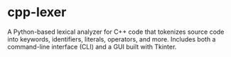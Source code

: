 # cpp-lexer
A Python-based lexical analyzer for C++ code that tokenizes source code into keywords, identifiers, literals, operators, and more. Includes both a command-line interface (CLI) and a GUI built with Tkinter.
